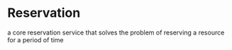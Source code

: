 # Reservation

a core reservation service that solves the problem of reserving a resource for a period of time
